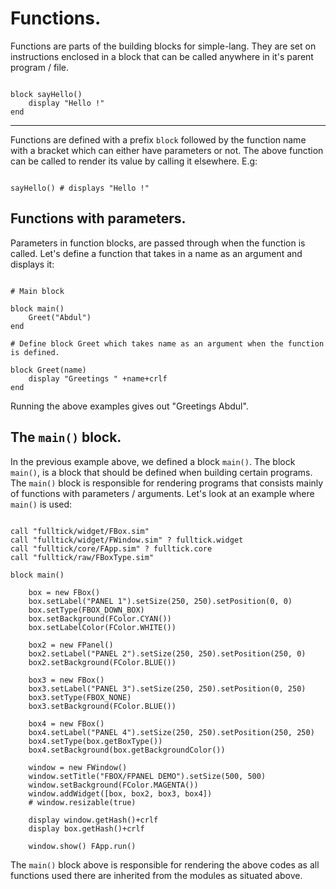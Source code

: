 # Functions.
Functions are parts of the  building blocks for simple-lang. They are set on instructions enclosed in a block that can be called anywhere in it's parent program / file.

```

block sayHello()
    display "Hello !"
end

```
---

Functions are defined with a prefix `block` followed by the function name with a bracket which  can either have parameters or not. The above function can be called to render its value by calling it elsewhere. E.g:

```

sayHello() # displays "Hello !"

```

## Functions with parameters.

Parameters in function blocks, are passed through when the function is called. Let's define a function that takes in a name as an argument and displays it:

``` Name.sim -  Display name.

# Main block 

block main()
    Greet("Abdul")
end

# Define block Greet which takes name as an argument when the function is defined.

block Greet(name)
    display "Greetings " +name+crlf
end

```
 Running the above examples gives out "Greetings Abdul". 

 ## The `main()` block.
 In the previous example above, we defined a block `main()`. The block `main()`, is a block that should be defined when building certain programs. The `main()` block is responsible for rendering programs that consists mainly of functions with parameters / arguments. Let's look at an example where   `main()` is used:

``` We'll be building a simple GUI app to show the function of main().

call "fulltick/widget/FBox.sim"
call "fulltick/widget/FWindow.sim" ? fulltick.widget
call "fulltick/core/FApp.sim" ? fulltick.core
call "fulltick/raw/FBoxType.sim"

block main()

	box = new FBox()
	box.setLabel("PANEL 1").setSize(250, 250).setPosition(0, 0)
	box.setType(FBOX_DOWN_BOX)
	box.setBackground(FColor.CYAN())
	box.setLabelColor(FColor.WHITE())
	
	box2 = new FPanel()
	box2.setLabel("PANEL 2").setSize(250, 250).setPosition(250, 0)
	box2.setBackground(FColor.BLUE())
	
	box3 = new FBox()
	box3.setLabel("PANEL 3").setSize(250, 250).setPosition(0, 250)
	box3.setType(FBOX_NONE)
	box3.setBackground(FColor.BLUE())
	
	box4 = new FBox()
	box4.setLabel("PANEL 4").setSize(250, 250).setPosition(250, 250)
	box4.setType(box.getBoxType())
	box4.setBackground(box.getBackgroundColor())
	
	window = new FWindow()
	window.setTitle("FBOX/FPANEL DEMO").setSize(500, 500)
	window.setBackground(FColor.MAGENTA())
	window.addWidget([box, box2, box3, box4])
	# window.resizable(true)
	
	display window.getHash()+crlf
	display box.getHash()+crlf
	
	window.show() FApp.run() 

```

The `main()` block above is responsible for rendering the above codes as all functions used there are inherited from the modules as situated above.

